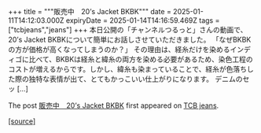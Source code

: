 +++
title = """販売中　20’s Jacket BKBK"""
date = 2025-01-11T14:12:03.000Z
expiryDate = 2025-01-14T14:16:59.469Z
tags = ["tcbjeans","jeans"]
+++
本日公開の「チャンネルつるっと」さんの動画で、20’s Jacket BKBKについて簡単にお話しさせていただきました。 「なぜBKBKの方が価格が高くなってしまうのか？」 その理由は、経糸だけを染めるインディゴに比べて、BKBKは経糸と緯糸の両方を染める必要があるため、染色工程のコストが増えるからです。しかし、緯糸も染まっていることで、経糸が色落ちした際の独特な表情が出て、とてもかっこいい仕上がりになります。 デニムのセッ \[…\]

The post [販売中　20’s Jacket BKBK](http://tcbjeans.com/2025/01/11/50728) first appeared on [TCB jeans](http://tcbjeans.com).

[[source]](http://tcbjeans.com/2025/01/11/50728)
